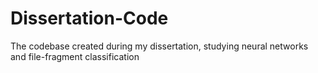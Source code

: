 # Dissertation-Code
The codebase created during my dissertation, studying neural networks and file-fragment classification
